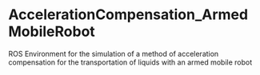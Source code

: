 # AccelerationCompensation_ArmedMobileRobot
ROS Environment for the simulation of a method of acceleration compensation for the transportation of liquids with an armed mobile robot
